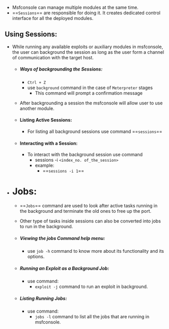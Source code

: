 - Msfconsole can manage multiple modules at the same time.
- ==`Sessions`== are responsible for doing it. It creates dedicated control interface for all the deployed modules.

## Using Sessions:
- While running any available exploits or auxiliary modules in msfconsole, the user can background the session as long as the user form a channel of communication with the target host.
	- ##### Ways of backgrounding the Sessions:
		- `Ctrl + Z`
		- use `background` command in the case of `Meterpreter` stages
			- This command will prompt a confirmation message
	- After backgrounding a session the msfconsole will allow user to use another module.

	- #### Listing Active Sessions:
		
		- For listing all background sessions use command ==`sessions`==
	
	- #### Interacting with a Session:
		
		- To interact with the background session use command 
			- sessions -i `<index_no. of_the_session>`
			- example:
				- ==`sessions -i 1`==
	
- # Jobs:
	
	-  ==`Jobs`== command are used to look after active tasks running in the background and terminate the old ones to free up the port.
	- Other type of tasks inside sessions can also be converted into jobs to run in the background.
	
	- ##### Viewing the jobs Command help menu:
		
		- use `job -h` command to know more about its functionality and its options.
		
	- ##### Running an Exploit as a Background Job:
		
		- use command:
			- `exploit -j` command to run an exploit in background.
	
	- ##### Listing Running Jobs:
		
		- use command:
			- `jobs -l` command to list all the jobs that are running in msfconsole.